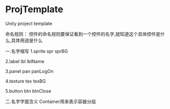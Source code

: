 # ProjTemplate
Unity project template





















命名规则：
控件的命名规则要保证看到一个控件的名字,就知道这个具体控件是什么,具体用途是什么

一.名字缩写
1.sprite	spr		sprBG

2.label		lbl		lblName

3.panel		pan		panLogOn

4.texture	tex		texBG

5.button	btn		btnClose

二.名字字面含义
Container用来表示容器分组


